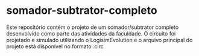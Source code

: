 # somador-subtrator-completo
Este repositório contém o projeto de um somador/subtrator completo desenvolvido como parte das atividades da faculdade. O circuito foi projetado e simulado utilizando o LogisimEvolution e o arquivo principal do projeto está disponível no formato .circ
